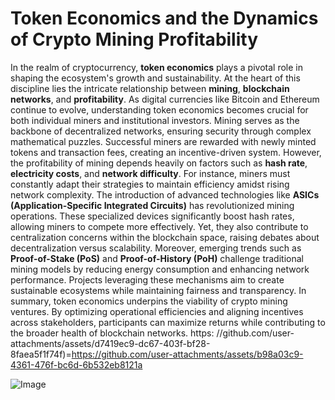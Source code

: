 # Token Economics and the Dynamics of Crypto Mining Profitability
In the realm of cryptocurrency, **token economics** plays a pivotal role in shaping the ecosystem's growth and sustainability. At the heart of this discipline lies the intricate relationship between **mining**, **blockchain networks**, and **profitability**. As digital currencies like Bitcoin and Ethereum continue to evolve, understanding token economics becomes crucial for both individual miners and institutional investors.
Mining serves as the backbone of decentralized networks, ensuring security through complex mathematical puzzles. Successful miners are rewarded with newly minted tokens and transaction fees, creating an incentive-driven system. However, the profitability of mining depends heavily on factors such as **hash rate**, **electricity costs**, and **network difficulty**. For instance, miners must constantly adapt their strategies to maintain efficiency amidst rising network complexity.
The introduction of advanced technologies like **ASICs (Application-Specific Integrated Circuits)** has revolutionized mining operations. These specialized devices significantly boost hash rates, allowing miners to compete more effectively. Yet, they also contribute to centralization concerns within the blockchain space, raising debates about decentralization versus scalability.
Moreover, emerging trends such as **Proof-of-Stake (PoS)** and **Proof-of-History (PoH)** challenge traditional mining models by reducing energy consumption and enhancing network performance. Projects leveraging these mechanisms aim to create sustainable ecosystems while maintaining fairness and transparency.
In summary, token economics underpins the viability of crypto mining ventures. By optimizing operational efficiencies and aligning incentives across stakeholders, participants can maximize returns while contributing to the broader health of blockchain networks.
https: //github.com/user-attachments/assets/d7419ec9-dc67-403f-bf28-8faea5f1f74f)=https://github.com/user-attachments/assets/b98a03c9-4361-476f-bc6d-6b532eb8121a

![Image](https://github.com/user-attachments/assets/d7419ec9-dc67-403f-bf28-8faea5f1f74f)
